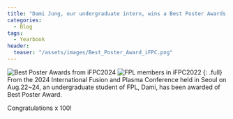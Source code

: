 ```yaml
---
title: "Dami Jung, our undergraduate intern, wins a Best Poster Awards from iFPC2024!"
categories:
  - Blog
tags:
  - Yearbook
header:
  teaser: "/assets/images/Best_Poster_Award_iFPC.png"
---
```


![Best Poster Awards from iFPC2024]({{site.url}}/assets/images/Best_Post_Award_2024iFPC_DamiJung.jpg)
![FPL members in iFPC2022]({{site.url}}/assets/images/20240628_151213.jpg)
{: .full}
From the 2024 International Fusion and Plasma Conference held in Seoul on Aug.22~24, an undergraduate student of FPL, Dami, has been awarded of Best Poster Award.

Congratulations x 100!
